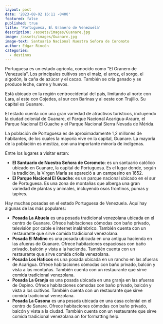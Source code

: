 ```yaml
---
layout: post
date: '2023-08-02 16:11 -0400'
featured: false
published: true
title: 'Portuguesa, El Granero de Venezuela'
description: /assets/images/Guanare.jpg
image: /assets/images/Guanare.jpg
image-text: Santuario Nacional Nuestra Señora de Coromoto
author: Edgar Rincón
categories:
  - destinos
---
```

Portuguesa es un estado agrícola, conocido como "El Granero de Venezuela". Los principales cultivos son el maíz, el arroz, el sorgo, el algodón, la caña de azúcar y el cacao. También se cría ganado y se produce leche, carne y huevos.

Está ubicado en la región centroccidental del país, limitando al norte con Lara, al este con Cojedes, al sur con Barinas y al oeste con Trujillo. Su capital es Guanare.

El estado cuenta con una gran variedad de atractivos turísticos, incluyendo la ciudad colonial de Guanare, el Parque Nacional Acarigua-Araure, el Parque Nacional El Guache y el Parque Nacional Sierra Nevada de Mérida.

La población de Portuguesa es de aproximadamente 1,2 millones de habitantes, de los cuales la mayoría vive en la capital, Guanare. La mayoría de la población es mestiza, con una importante minoría de indígenas.

Entre los lugares a visitar estan:
- **El Santuario de Nuestra Señora de Coromoto**: es un santuario católico ubicado en Guanare, la capital de Portuguesa. Es el lugar donde, según la tradición, la Virgen María se apareció a un campesino en 1652.
- **El Parque Nacional El Guache**: es un parque nacional ubicado en el sur de Portuguesa. Es una zona de montañas que alberga una gran variedad de plantas y animales, incluyendo osos frontinos, pumas y tapires.


Hay muchas posadas en el estado Portuguesa de Venezuela. Aquí hay algunas de las más populares:

- **Posada La Abuela** es una posada tradicional venezolana ubicada en el centro de Guanare. Ofrece habitaciones cómodas con baño privado, televisión por cable e internet inalámbrico. También cuenta con un restaurante que sirve comida tradicional venezolana.
- **Posada El Molino** es una posada ubicada en una antigua hacienda en las afueras de Guanare. Ofrece habitaciones espaciosas con baño privado, balcón y vista a la hacienda. También cuenta con un restaurante que sirve comida criolla venezolana.
- **Posada Los Haticos** es una posada ubicada en un rancho en las afueras de Acarigua. Ofrece habitaciones cómodas con baño privado, balcón y vista a las montañas. También cuenta con un restaurante que sirve comida tradicional venezolana.
- **Posada La Granja** es una posada ubicada en una granja en las afueras de Ospino. Ofrece habitaciones cómodas con baño privado, balcón y vista a los cultivos. También cuenta con un restaurante que sirve comida tradicional venezolana.
- **Posada La Casona** es una posada ubicada en una casa colonial en el centro de Sanare. Ofrece habitaciones cómodas con baño privado, balcón y vista a la ciudad. También cuenta con un restaurante que sirve comida tradicional venezolana.on for formatting help.
